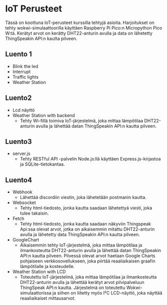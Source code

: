 # IoT Perusteet
Tässä on koottuna IoT-perusteet kurssilla tehtyjä asioita. Harjoitukset on tehty wokwi-simulaattoorilla käyttäen Raspberry Pi Pico:n Micropython Pico W:tä. Kerätyt arvot on kerätty DHT22-anturin avulla ja data on lähetetty ThingSpeakin API:n kautta pilveen.

## Luento 1
- Blink the led
- Interrupt
- Traffic lights
- Weather Station

## Luento2
- Lcd näyttö
- Weather Station with backend
    - Tehty Wi-fillä toimiva IoT-järjestelmä, joka mittaa lämpötilaa DHT22-anturin avulla ja lähettää datan ThingSpeakin API:n kautta pilveen.

## Luento3
- server.js
    - Tehty RESTful API -palvelin Node.js:llä käyttäen Express.js-kirjastoa ja SQLite-tietokantaa.

## Luento4
- Webhook
    - Lähettää discordiin viestin, joka lähetetään postmanin kautta.
- Websocket
    - Tehty html-tiedosto, jonka kautta saadaan lähetettyä viesti, joka tulee takaisin.
- Fetch
    - Tehty html-tiedosto, jonka kautta saadaan näkyviin Thingspeak Api:ssa olevat arvot, jotka on aikaisemmin mitattu DHT22-anturin avulla ja lähetetty data ThingSpeakin API:n             kautta pilveen.
- GoogleChart
    - Aikaisemmin tehty IoT-järjestelmä, joka mittaa lämpötilaa ja ilmankosteutta DHT22-anturin avulla ja lähettää datan ThingSpeakin API:n kautta pilveen. Pilvessä olevat arvot            haetaan Google Charts pohjaiseen verkkosovellukseen, joka piirtää reaaliaikaisen graafin lämpötilalle ja kosteudelle.
- Weather Station with LCD
    - Toteutettu IoT-järjestelmä, joka mittaa lämpötilaa ja ilmankosteutta DHT22-anturin avulla ja lähettää kerätyt arvot pilvipalveluun ThingSpeak API:n kautta.                            Järjestelmä on toteutettu Wokwi-simulaattorissa ja siihen on liitetty myös I²C LCD-näyttö, joka näyttää reaaliaikaiset mittausarvot.


